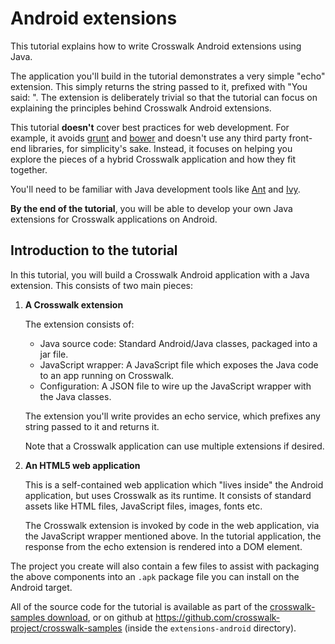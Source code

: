 # Android extensions

This tutorial explains how to write Crosswalk Android extensions using Java.

The application you'll build in the tutorial demonstrates a very simple "echo" extension. This simply returns the string passed to it, prefixed with "You said: ". The extension is deliberately trivial so that the tutorial can focus on explaining the principles behind Crosswalk Android extensions.

This tutorial **doesn't** cover best practices for web development. For example, it avoids [grunt](http://gruntjs.com/) and [bower](http://bower.io/) and doesn't use any third party front-end libraries, for simplicity's sake. Instead, it focuses on helping you explore the pieces of a hybrid Crosswalk application and how they fit together.

You'll need to be familiar with Java development tools like [Ant](http://ant.apache.org/) and [Ivy](http://ant.apache.org/projects/ivy.html).

**By the end of the tutorial**, you will be able to develop your own Java extensions for Crosswalk applications on Android.

## Introduction to the tutorial

In this tutorial, you will build a Crosswalk Android application with a Java extension. This consists of two main pieces:

<ol>

<li>
<p><strong>A Crosswalk extension</strong></p>

<p>The extension consists of:</p>

<ul>
<li>Java source code: Standard Android/Java classes, packaged into a jar file.</li>
<li>JavaScript wrapper: A JavaScript file which exposes the Java code to an app running on Crosswalk.</li>
<li>Configuration: A JSON file to wire up the JavaScript wrapper with the Java classes.</li>
</ul>

<p>The extension you'll write provides an echo service, which prefixes any string passed to it and returns it.</p>

<p>Note that a Crosswalk application can use multiple extensions if desired.</p>

</li>

<li>
<p><strong>An HTML5 web application</strong></p>

<p>This is a self-contained web application which "lives inside" the Android application, but uses Crosswalk as its runtime. It consists of standard assets like HTML files, JavaScript files, images, fonts etc.</p>

<p>The Crosswalk extension is invoked by code in the web application, via the JavaScript wrapper mentioned above. In the tutorial application, the response from the echo extension is rendered into a DOM element.</p>

</li>

</ol>

<p>The project you create will also contain a few files to assist with packaging the above components into an <code>.apk</code> package file you can install on the Android target.</p>

All of the source code for the tutorial is available as part of the [crosswalk-samples download](https://github.com/crosswalk-project/crosswalk-samples/releases), or on github at https://github.com/crosswalk-project/crosswalk-samples (inside the `extensions-android` directory).
